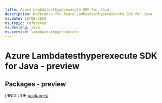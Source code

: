 ```yaml
---
title: Azure Lambdatesthyperexecute SDK for Java
description: Reference for Azure Lambdatesthyperexecute SDK for Java
ms.date: 10/02/2025
ms.topic: reference
ms.devlang: java
ms.service: lambdatesthyperexecute
---
```

# Azure Lambdatesthyperexecute SDK for Java - preview
## Packages - preview
[!INCLUDE [packages](lambdatesthyperexecute-index.md)]